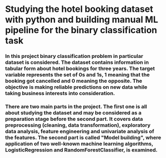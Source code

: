 # Studying the hotel booking dataset with python and building manual ML pipeline for the binary classification task
### In this project binary classification problem in particular dataset is considered. The dataset contains information in tabular form about hotel bookings for three years. The target variable represents the set of 0s and 1s, 1 meaning that the booking got cancelled and 0 meaning the opposite. The objective is making reliable predictions on new data while taking business interests into consideration.
    
### There are two main parts in the project. The first one is all about studying the dataset and may be considered as a preparation stage before the second part. It covers data preprocessing (cleaning, data transformation), exploratory data analysis, feature engineering and univariate analysis of the features. The second part is called "Model building", where application of two well-known machine learning algorithms, LogisticRegression and RandomForestClassifier, is examined.

